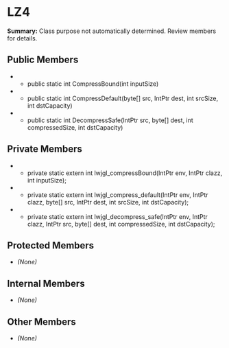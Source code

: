 # LZ4

**Summary:** Class purpose not automatically determined. Review members for details.

## Public Members
- - public static int CompressBound(int inputSize)
- - public static int CompressDefault(byte[] src, IntPtr dest, int srcSize, int dstCapacity)
- - public static int DecompressSafe(IntPtr src, byte[] dest, int compressedSize, int dstCapacity)

## Private Members
- - private static extern int lwjgl_compressBound(IntPtr env, IntPtr clazz, int inputSize);
- - private static extern int lwjgl_compress_default(IntPtr env, IntPtr clazz, byte[] src, IntPtr dest, int srcSize, int dstCapacity);
- - private static extern int lwjgl_decompress_safe(IntPtr env, IntPtr clazz, IntPtr src, byte[] dest, int compressedSize, int dstCapacity);

## Protected Members
- *(None)*

## Internal Members
- *(None)*

## Other Members
- *(None)*
